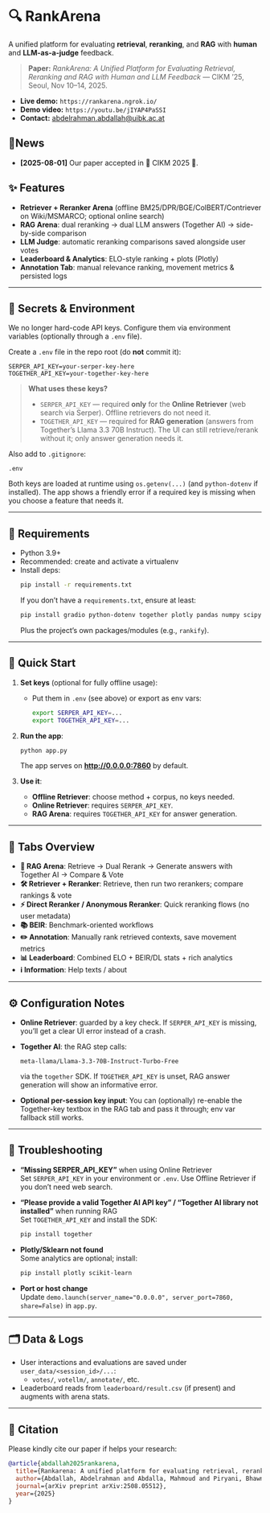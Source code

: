 # 🔍 RankArena

A unified platform for evaluating **retrieval**, **reranking**, and **RAG** with **human** and **LLM-as-a-judge** feedback.

> **Paper:** *RankArena: A Unified Platform for Evaluating Retrieval, Reranking and RAG with Human and LLM Feedback* — CIKM ’25, Seoul, Nov 10–14, 2025.

- **Live demo:** `https://rankarena.ngrok.io/`
- **Demo video:** `https://youtu.be/jIYAP4PaSSI`
- **Contact:** abdelrahman.abdallah@uibk.ac.at



## 🎉News
- **[2025-08-01]** Our paper accepted in 🎉 CIKM 2025 🎉.



## ✨ Features

- **Retriever + Reranker Arena** (offline BM25/DPR/BGE/ColBERT/Contriever on Wiki/MSMARCO; optional online search)
- **RAG Arena**: dual reranking → dual LLM answers (Together AI) → side-by-side comparison
- **LLM Judge**: automatic reranking comparisons saved alongside user votes
- **Leaderboard & Analytics**: ELO-style ranking + plots (Plotly)
- **Annotation Tab**: manual relevance ranking, movement metrics & persisted logs

---

## 🔐 Secrets & Environment

We no longer hard-code API keys. Configure them via environment variables (optionally through a `.env` file).

Create a `.env` file in the repo root (do **not** commit it):

```
SERPER_API_KEY=your-serper-key-here
TOGETHER_API_KEY=your-together-key-here
```

> **What uses these keys?**
>
> - `SERPER_API_KEY` — required **only** for the **Online Retriever** (web search via Serper). Offline retrievers do not need it.
> - `TOGETHER_API_KEY` — required for **RAG generation** (answers from Together’s Llama 3.3 70B Instruct). The UI can still retrieve/rerank without it; only answer generation needs it.

Also add to `.gitignore`:
```
.env
```

Both keys are loaded at runtime using `os.getenv(...)` (and `python-dotenv` if installed). The app shows a friendly error if a required key is missing when you choose a feature that needs it.

---

## 🧰 Requirements

- Python 3.9+
- Recommended: create and activate a virtualenv
- Install deps:
  ```bash
  pip install -r requirements.txt
  ```
  If you don’t have a `requirements.txt`, ensure at least:
  ```bash
  pip install gradio python-dotenv together plotly pandas numpy scipy scikit-learn
  ```
  Plus the project’s own packages/modules (e.g., `rankify`).

---

## 🚀 Quick Start

1) **Set keys** (optional for fully offline usage):
   - Put them in `.env` (see above) or export as env vars:
     ```bash
     export SERPER_API_KEY=...
     export TOGETHER_API_KEY=...
     ```

2) **Run the app**:
   ```bash
   python app.py
   ```
   The app serves on **http://0.0.0.0:7860** by default.

3) **Use it**:
   - **Offline Retriever**: choose method + corpus, no keys needed.
   - **Online Retriever**: requires `SERPER_API_KEY`.
   - **RAG Arena**: requires `TOGETHER_API_KEY` for answer generation.

---

## 🧭 Tabs Overview

- **💬 RAG Arena**: Retrieve → Dual Rerank → Generate answers with Together AI → Compare & Vote  
- **🛠️ Retriever + Reranker**: Retrieve, then run two rerankers; compare rankings & vote  
- **⚡ Direct Reranker / Anonymous Reranker**: Quick reranking flows (no user metadata)  
- **📚 BEIR**: Benchmark-oriented workflows  
- **✏️ Annotation**: Manually rank retrieved contexts, save movement metrics  
- **📊 Leaderboard**: Combined ELO + BEIR/DL stats + rich analytics  
- **ℹ️ Information**: Help texts / about

---

## ⚙️ Configuration Notes

- **Online Retriever**: guarded by a key check. If `SERPER_API_KEY` is missing, you’ll get a clear UI error instead of a crash.
- **Together AI**: the RAG step calls:
  ```
  meta-llama/Llama-3.3-70B-Instruct-Turbo-Free
  ```
  via the `together` SDK. If `TOGETHER_API_KEY` is unset, RAG answer generation will show an informative error.

- **Optional per-session key input**: You can (optionally) re-enable the Together-key textbox in the RAG tab and pass it through; env var fallback still works.


---

## 🧩 Troubleshooting

- **“Missing SERPER_API_KEY”** when using Online Retriever  
  Set `SERPER_API_KEY` in your environment or `.env`. Use Offline Retriever if you don’t need web search.

- **“Please provide a valid Together AI API key” / “Together AI library not installed”** when running RAG  
  Set `TOGETHER_API_KEY` and install the SDK:
  ```bash
  pip install together
  ```

- **Plotly/Sklearn not found**  
  Some analytics are optional; install:
  ```bash
  pip install plotly scikit-learn
  ```

- **Port or host change**  
  Update `demo.launch(server_name="0.0.0.0", server_port=7860, share=False)` in `app.py`.

---

## 🗂️ Data & Logs

- User interactions and evaluations are saved under `user_data/<session_id>/...`:
  - `votes/`, `votellm/`, `annotate/`, etc.
- Leaderboard reads from `leaderboard/result.csv` (if present) and augments with arena stats.

---


## :star2: Citation

Please kindly cite our paper if helps your research:

```BibTex
@article{abdallah2025rankarena,
  title={Rankarena: A unified platform for evaluating retrieval, reranking and rag with human and llm feedback},
  author={Abdallah, Abdelrahman and Abdalla, Mahmoud and Piryani, Bhawna and Mozafari, Jamshid and Ali, Mohammed and Jatowt, Adam},
  journal={arXiv preprint arXiv:2508.05512},
  year={2025}
}
```